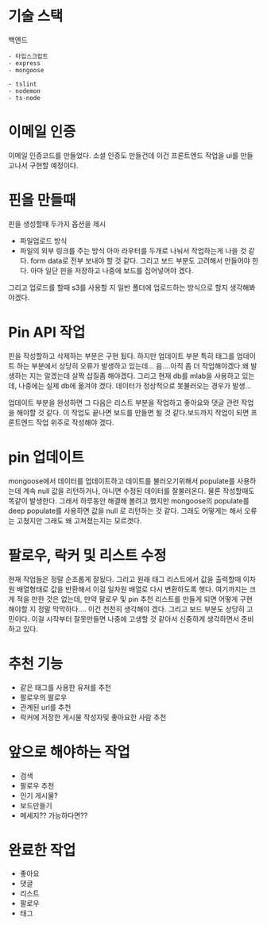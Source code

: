 # 기술 스택

백엔드

    - 타입스크립트
    - express
    - mongoose

    - tslint
    - nodemon
    - ts-node

# 이메일 인증
이메일 인증코드를 만들었다. 소셜 인증도 만들건데 이건 프론트엔드 작업을 ui를 만들고나서 구현할 예정이다.

# 핀을 만들때 
핀을 생성할때 두가지 옵션을 제시 
 - 파일업로드 방식
 - 파일의 외부 링크를 주는 방식
아마 라우터를 두개로 나눠서 작업하는게 나을 것 같다. form data로 전부 보내야 할 것 같다. 그리고 보드 부분도 고려해서 만들어야 한다. 아마 일단 핀을 저장하고 나중에 보드를 집어넣어야 겠다.

그리고 업로드를 할때 s3를 사용할 지 일반 폴더에 업로드하는 방식으로 할지 생각해봐야겠다.

# Pin API 작업

핀을 작성할하고 삭제하는 부분은 구현 됬다. 하지만 업데이트 부분 특히 태그를 업데이트 하는 부분에서 상당히 오류가 발생하고 있는데... 음....아직 좀 더 작업해야겠다.왜 발생하는 지는 알겠는데 살짝
삽질좀 해야겠다. 그리고 현재 db를 mlab을 사용하고 있는데, 나중에는 실제 db에 옮겨야 겠다. 데이터가 정상적으로 못불러오는 경우가 발생...

업데이트 부분을 완성하면 그 다음은 리스트 부분을 작업하고 좋아요와 댓글 관련 작업을 해야할 것 같다. 이 작업도 끝나면 보드를 만들면 될 것 같다.보드까지 작업이 되면 프론트엔드 작업 위주로 작성해야 겠다.

# pin 업데이트 

mongoose에서 데이터를 업데이트하고 데이트를 불러오기위해서 populate를 사용하는데 계속 null 값을 리턴하거나, 아니면 수정된 데이터를 잘불러온다. 물론 작성할때도 똑같이 발생한다. 그래서 하루동안 해결해 볼려고 했지만 mongoose의 populate를 deep populate를 사용하면 값을 null 로 리턴하는 것 같다. 그래도 어떻게는 해서 오류는 고쳤지만 그래도 왜 고쳐졌는지는 모르겟다.

# 팔로우, 락커 및 리스트 수정
현재 작업들은 정말 순조롭게 잘됬다. 그리고 원래 태그 리스트에서 값을 출력할때  이차원 배열형태로 값을 반환해서 이걸 일차원 배열로 다시 변환하도록 햇다. 여기까지는 크게 적을 만한 것은 없는데, 만약 팔로우 
및 pin 추천 리스트를 만들게 되면 어떻게 구현해야할 지 정말 막막하다.... 이건 천천히 생각해야 겠다. 그리고 보드 부분도 상당히 고민이다. 이걸 시작부터 잘못만들면 나중에 고생할 것 같아서 신중하게 생각하면서 
준비하고 있다.

# 추천 기능
 - 같은 태그를 사용한 유저를 추천
 - 팔로우의 팔로우
 - 관계된 url를 추천
 - 락커에 저장한 게시물 작성자및 좋아요한 사람 추천

# 앞으로 해야하는 작업

- 검색
- 팔로우 추천
- 인기 게시물?
- 보드만들기 
- 메세지?? 가능하다면??

# 완료한 작업
- 좋아요
- 댓글
- 리스트
- 팔로우
- 태그 
